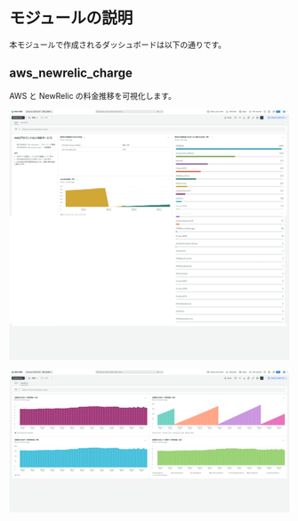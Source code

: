 # モジュールの説明

本モジュールで作成されるダッシュボードは以下の通りです。

## aws_newrelic_charge

AWS と NewRelic の料金推移を可視化します。

![aws_newrelic_charge_aws](../../../attached-file/dashboard_aws_newrelic_charge_aws.png)

![aws_newrelic_charge_newrelic](../../../attached-file/dashboard_aws_newrelic_charge_newrelic.png)
